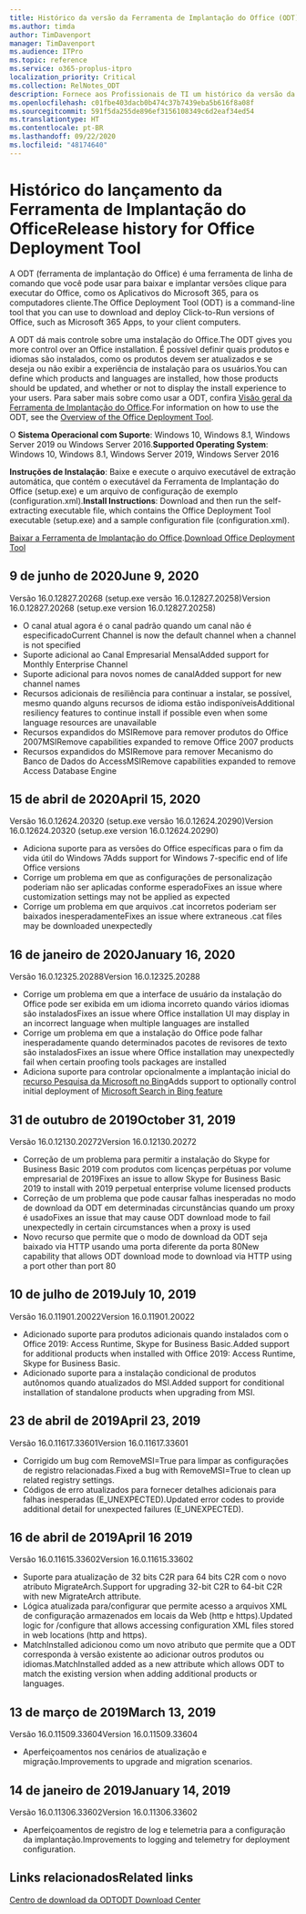 ```yaml
---
title: Histórico da versão da Ferramenta de Implantação do Office (ODT)
ms.author: timda
author: TimDavenport
manager: TimDavenport
ms.audience: ITPro
ms.topic: reference
ms.service: o365-proplus-itpro
localization_priority: Critical
ms.collection: RelNotes_ODT
description: Fornece aos Profissionais de TI um histórico da versão da Ferramenta de Implantação do Office (ODT)
ms.openlocfilehash: c01fbe403dacb0b474c37b7439eba5b616f8a08f
ms.sourcegitcommit: 591f5da255de896ef3156108349c6d2eaf34ed54
ms.translationtype: HT
ms.contentlocale: pt-BR
ms.lasthandoff: 09/22/2020
ms.locfileid: "48174640"
---
```

# <a name="release-history-for-office-deployment-tool"></a><span data-ttu-id="d1db9-103">Histórico do lançamento da Ferramenta de Implantação do Office</span><span class="sxs-lookup"><span data-stu-id="d1db9-103">Release history for Office Deployment Tool</span></span>

<span data-ttu-id="d1db9-104">A ODT (ferramenta de implantação do Office) é uma ferramenta de linha de comando que você pode usar para baixar e implantar versões clique para executar do Office, como os Aplicativos do Microsoft 365, para os computadores cliente.</span><span class="sxs-lookup"><span data-stu-id="d1db9-104">The Office Deployment Tool (ODT) is a command-line tool that you can use to download and deploy Click-to-Run versions of Office, such as Microsoft 365 Apps, to your client computers.</span></span> 


<span data-ttu-id="d1db9-105">A ODT dá mais controle sobre uma instalação do Office.</span><span class="sxs-lookup"><span data-stu-id="d1db9-105">The ODT gives you more control over an Office installation.</span></span> <span data-ttu-id="d1db9-106">É possível definir quais produtos e idiomas são instalados, como os produtos devem ser atualizados e se deseja ou não exibir a experiência de instalação para os usuários.</span><span class="sxs-lookup"><span data-stu-id="d1db9-106">You can define which products and languages are installed, how those products should be updated, and whether or not to display the install experience to your users.</span></span> <span data-ttu-id="d1db9-107">Para saber mais sobre como usar a ODT, confira [Visão geral da Ferramenta de Implantação do Office](https://docs.microsoft.com/deployoffice/overview-of-the-office-2016-deployment-tool).</span><span class="sxs-lookup"><span data-stu-id="d1db9-107">For information on how to use the ODT, see the [Overview of the Office Deployment Tool](https://docs.microsoft.com/deployoffice/overview-of-the-office-2016-deployment-tool).</span></span>

 <span data-ttu-id="d1db9-108">O **Sistema Operacional com Suporte**: Windows 10, Windows 8.1, Windows Server 2019 ou Windows Server 2016.</span><span class="sxs-lookup"><span data-stu-id="d1db9-108">**Supported Operating System**: Windows 10, Windows 8.1, Windows Server 2019, Windows Server 2016</span></span> 
 
 <span data-ttu-id="d1db9-109">**Instruções de Instalação**: Baixe e execute o arquivo executável de extração automática, que contém o executável da Ferramenta de Implantação do Office (setup.exe) e um arquivo de configuração de exemplo (configuration.xml).</span><span class="sxs-lookup"><span data-stu-id="d1db9-109">**Install Instructions**: Download and then run the self-extracting executable file, which contains the Office Deployment Tool executable (setup.exe) and a sample configuration file (configuration.xml).</span></span> 

<span data-ttu-id="d1db9-110">[Baixar a Ferramenta de Implantação do Office](https://www.microsoft.com/en-us/download/confirmation.aspx?id=49117).</span><span class="sxs-lookup"><span data-stu-id="d1db9-110">[Download Office Deployment Tool](https://www.microsoft.com/en-us/download/confirmation.aspx?id=49117)</span></span>


## <a name="june-9-2020"></a><span data-ttu-id="d1db9-111">9 de junho de 2020</span><span class="sxs-lookup"><span data-stu-id="d1db9-111">June 9, 2020</span></span>

<span data-ttu-id="d1db9-112">Versão 16.0.12827.20268 (setup.exe versão 16.0.12827.20258)</span><span class="sxs-lookup"><span data-stu-id="d1db9-112">Version 16.0.12827.20268 (setup.exe version 16.0.12827.20258)</span></span>
- <span data-ttu-id="d1db9-113">O canal atual agora é o canal padrão quando um canal não é especificado</span><span class="sxs-lookup"><span data-stu-id="d1db9-113">Current Channel is now the default channel when a channel is not specified</span></span>
- <span data-ttu-id="d1db9-114">Suporte adicional ao Canal Empresarial Mensal</span><span class="sxs-lookup"><span data-stu-id="d1db9-114">Added support for Monthly Enterprise Channel</span></span>
- <span data-ttu-id="d1db9-115">Suporte adicional para novos nomes de canal</span><span class="sxs-lookup"><span data-stu-id="d1db9-115">Added support for new channel names</span></span>
- <span data-ttu-id="d1db9-116">Recursos adicionais de resiliência para continuar a instalar, se possível, mesmo quando alguns recursos de idioma estão indisponíveis</span><span class="sxs-lookup"><span data-stu-id="d1db9-116">Additional resiliency features to continue install if possible even when some language resources are unavailable</span></span>
- <span data-ttu-id="d1db9-117">Recursos expandidos do MSIRemove para remover produtos do Office 2007</span><span class="sxs-lookup"><span data-stu-id="d1db9-117">MSIRemove capabilities expanded to remove Office 2007 products</span></span>
- <span data-ttu-id="d1db9-118">Recursos expandidos do MSIRemove para remover Mecanismo do Banco de Dados do Access</span><span class="sxs-lookup"><span data-stu-id="d1db9-118">MSIRemove capabilities expanded to remove Access Database Engine</span></span> 

## <a name="april-15-2020"></a><span data-ttu-id="d1db9-119">15 de abril de 2020</span><span class="sxs-lookup"><span data-stu-id="d1db9-119">April 15, 2020</span></span>

<span data-ttu-id="d1db9-120">Versão 16.0.12624.20320 (setup.exe versão 16.0.12624.20290)</span><span class="sxs-lookup"><span data-stu-id="d1db9-120">Version 16.0.12624.20320 (setup.exe version 16.0.12624.20290)</span></span>
- <span data-ttu-id="d1db9-121">Adiciona suporte para as versões do Office específicas para o fim da vida útil do Windows 7</span><span class="sxs-lookup"><span data-stu-id="d1db9-121">Adds support for Windows 7-specific end of life Office versions</span></span>
- <span data-ttu-id="d1db9-122">Corrige um problema em que as configurações de personalização poderiam não ser aplicadas conforme esperado</span><span class="sxs-lookup"><span data-stu-id="d1db9-122">Fixes an issue where customization settings may not be applied as expected</span></span>
- <span data-ttu-id="d1db9-123">Corrige um problema em que arquivos .cat incorretos poderiam ser baixados inesperadamente</span><span class="sxs-lookup"><span data-stu-id="d1db9-123">Fixes an issue where extraneous .cat files may be downloaded unexpectedly</span></span>

## <a name="january-16-2020"></a><span data-ttu-id="d1db9-124">16 de janeiro de 2020</span><span class="sxs-lookup"><span data-stu-id="d1db9-124">January 16, 2020</span></span>

<span data-ttu-id="d1db9-125">Versão 16.0.12325.20288</span><span class="sxs-lookup"><span data-stu-id="d1db9-125">Version 16.0.12325.20288</span></span>
- <span data-ttu-id="d1db9-126">Corrige um problema em que a interface de usuário da instalação do Office pode ser exibida em um idioma incorreto quando vários idiomas são instalados</span><span class="sxs-lookup"><span data-stu-id="d1db9-126">Fixes an issue where Office installation UI may display in an incorrect language when multiple languages are installed</span></span>
- <span data-ttu-id="d1db9-127">Corrige um problema em que a instalação do Office pode falhar inesperadamente quando determinados pacotes de revisores de texto são instalados</span><span class="sxs-lookup"><span data-stu-id="d1db9-127">Fixes an issue where Office installation may unexpectedly fail when certain proofing tools packages are installed</span></span>
- <span data-ttu-id="d1db9-128">Adiciona suporte para controlar opcionalmente a implantação inicial do [recurso Pesquisa da Microsoft no Bing](https://go.microsoft.com/fwlink/p/?linkid=2109345)</span><span class="sxs-lookup"><span data-stu-id="d1db9-128">Adds support to optionally control initial deployment of [Microsoft Search in Bing feature](https://go.microsoft.com/fwlink/p/?linkid=2109345)</span></span>


## <a name="october-31-2019"></a><span data-ttu-id="d1db9-129">31 de outubro de 2019</span><span class="sxs-lookup"><span data-stu-id="d1db9-129">October 31, 2019</span></span>

<span data-ttu-id="d1db9-130">Versão 16.0.12130.20272</span><span class="sxs-lookup"><span data-stu-id="d1db9-130">Version 16.0.12130.20272</span></span>
- <span data-ttu-id="d1db9-131">Correção de um problema para permitir a instalação do Skype for Business Basic 2019 com produtos com licenças perpétuas por volume empresarial de 2019</span><span class="sxs-lookup"><span data-stu-id="d1db9-131">Fixes an issue to allow Skype for Business Basic 2019 to install with 2019 perpetual enterprise volume licensed products</span></span>
- <span data-ttu-id="d1db9-132">Correção de um problema que pode causar falhas inesperadas no modo de download da ODT em determinadas circunstâncias quando um proxy é usado</span><span class="sxs-lookup"><span data-stu-id="d1db9-132">Fixes an issue that may cause ODT download mode to fail unexpectedly in certain circumstances when a proxy is used</span></span>
- <span data-ttu-id="d1db9-133">Novo recurso que permite que o modo de download da ODT seja baixado via HTTP usando uma porta diferente da porta 80</span><span class="sxs-lookup"><span data-stu-id="d1db9-133">New capability that allows ODT download mode to download via HTTP using a port other than port 80</span></span>


## <a name="july-10-2019"></a><span data-ttu-id="d1db9-134">10 de julho de 2019</span><span class="sxs-lookup"><span data-stu-id="d1db9-134">July 10, 2019</span></span>

<span data-ttu-id="d1db9-135">Versão 16.0.11901.20022</span><span class="sxs-lookup"><span data-stu-id="d1db9-135">Version 16.0.11901.20022</span></span>
- <span data-ttu-id="d1db9-136">Adicionado suporte para produtos adicionais quando instalados com o Office 2019: Access Runtime, Skype for Business Basic.</span><span class="sxs-lookup"><span data-stu-id="d1db9-136">Added support for additional products when installed with Office 2019: Access Runtime, Skype for Business Basic.</span></span>
- <span data-ttu-id="d1db9-137">Adicionado suporte para a instalação condicional de produtos autônomos quando atualizados do MSI.</span><span class="sxs-lookup"><span data-stu-id="d1db9-137">Added support for conditional installation of standalone products when upgrading from MSI.</span></span>

## <a name="april-23-2019"></a><span data-ttu-id="d1db9-138">23 de abril de 2019</span><span class="sxs-lookup"><span data-stu-id="d1db9-138">April 23, 2019</span></span>

<span data-ttu-id="d1db9-139">Versão 16.0.11617.33601</span><span class="sxs-lookup"><span data-stu-id="d1db9-139">Version 16.0.11617.33601</span></span>
- <span data-ttu-id="d1db9-140">Corrigido um bug com RemoveMSI=True para limpar as configurações de registro relacionadas.</span><span class="sxs-lookup"><span data-stu-id="d1db9-140">Fixed a bug with RemoveMSI=True to clean up related registry settings.</span></span>
- <span data-ttu-id="d1db9-141">Códigos de erro atualizados para fornecer detalhes adicionais para falhas inesperadas (E_UNEXPECTED).</span><span class="sxs-lookup"><span data-stu-id="d1db9-141">Updated error codes to provide additional detail for unexpected failures (E_UNEXPECTED).</span></span>

## <a name="april-16-2019"></a><span data-ttu-id="d1db9-142">16 de abril de 2019</span><span class="sxs-lookup"><span data-stu-id="d1db9-142">April 16 2019</span></span>

<span data-ttu-id="d1db9-143">Versão 16.0.11615.33602</span><span class="sxs-lookup"><span data-stu-id="d1db9-143">Version 16.0.11615.33602</span></span>
- <span data-ttu-id="d1db9-144">Suporte para atualização de 32 bits C2R para 64 bits C2R com o novo atributo MigrateArch.</span><span class="sxs-lookup"><span data-stu-id="d1db9-144">Support for upgrading 32-bit C2R to 64-bit C2R with new MigrateArch attribute.</span></span>
- <span data-ttu-id="d1db9-145">Lógica atualizada para/configurar que permite acesso a arquivos XML de configuração armazenados em locais da Web (http e https).</span><span class="sxs-lookup"><span data-stu-id="d1db9-145">Updated logic for /configure that allows accessing configuration XML files stored in web locations (http and https).</span></span>
- <span data-ttu-id="d1db9-146">MatchInstalled adicionou como um novo atributo que permite que a ODT corresponda à versão existente ao adicionar outros produtos ou idiomas.</span><span class="sxs-lookup"><span data-stu-id="d1db9-146">MatchInstalled added as a new attribute which allows ODT to match the existing version when adding additional products or languages.</span></span>

## <a name="march-13-2019"></a><span data-ttu-id="d1db9-147">13 de março de 2019</span><span class="sxs-lookup"><span data-stu-id="d1db9-147">March 13, 2019</span></span>

<span data-ttu-id="d1db9-148">Versão 16.0.11509.33604</span><span class="sxs-lookup"><span data-stu-id="d1db9-148">Version 16.0.11509.33604</span></span>
- <span data-ttu-id="d1db9-149">Aperfeiçoamentos nos cenários de atualização e migração.</span><span class="sxs-lookup"><span data-stu-id="d1db9-149">Improvements to upgrade and migration scenarios.</span></span>

## <a name="january-14-2019"></a><span data-ttu-id="d1db9-150">14 de janeiro de 2019</span><span class="sxs-lookup"><span data-stu-id="d1db9-150">January 14, 2019</span></span>

<span data-ttu-id="d1db9-151">Versão 16.0.11306.33602</span><span class="sxs-lookup"><span data-stu-id="d1db9-151">Version 16.0.11306.33602</span></span>
- <span data-ttu-id="d1db9-152">Aperfeiçoamentos de registro de log e telemetria para a configuração da implantação.</span><span class="sxs-lookup"><span data-stu-id="d1db9-152">Improvements to logging and telemetry for deployment configuration.</span></span>


## <a name="related-links"></a><span data-ttu-id="d1db9-153">Links relacionados</span><span class="sxs-lookup"><span data-stu-id="d1db9-153">Related links</span></span>

[<span data-ttu-id="d1db9-154">Centro de download da ODT</span><span class="sxs-lookup"><span data-stu-id="d1db9-154">ODT Download Center</span></span>](https://www.microsoft.com/en-us/download/details.aspx?id=49117)